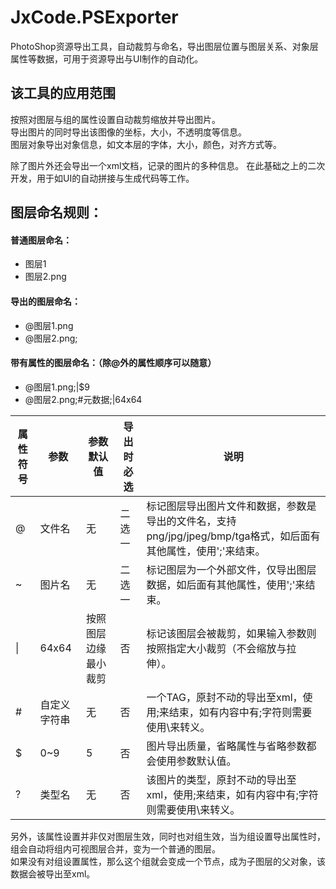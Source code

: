 # JxCode.PSExporter
 PhotoShop资源导出工具，自动裁剪与命名，导出图层位置与图层关系、对象层属性等数据，可用于资源导出与UI制作的自动化。

## 该工具的应用范围
按照对图层与组的属性设置自动裁剪缩放并导出图片。  
导出图片的同时导出该图像的坐标，大小，不透明度等信息。  
图层对象导出对象信息，如文本层的字体，大小，颜色，对齐方式等。

除了图片外还会导出一个xml文档，记录的图片的多种信息。
在此基础之上的二次开发，用于如UI的自动拼接与生成代码等工作。

## 图层命名规则：  
#### 普通图层命名：
* 图层1  
* 图层2.png  
#### 导出的图层命名：
* @图层1.png  
* @图层2.png;  
#### 带有属性的图层命名：（除@外的属性顺序可以随意）  
* @图层1.png;|$9  
* @图层2.png;#元数据;|64x64   

属性符号|参数|参数默认值|导出时必选|说明
--|--|--|--|--
@|文件名|无|二选一|标记图层导出图片文件和数据，参数是导出的文件名，支持png/jpg/jpeg/bmp/tga格式，如后面有其他属性，使用';'来结束。
~|图片名|无|二选一|标记图层为一个外部文件，仅导出图层数据，如后面有其他属性，使用';'来结束。
\||64x64|按照图层边缘最小裁剪|否|标记该图层会被裁剪，如果输入参数则按照指定大小裁剪（不会缩放与拉伸）。
\#|自定义字符串|无|否|一个TAG，原封不动的导出至xml，使用;来结束，如有内容中有;字符则需要使用\\来转义。
$|0~9|5|否|图片导出质量，省略属性与省略参数都会使用参数默认值。  
?|类型名|无|否|该图片的类型，原封不动的导出至xml，使用;来结束，如有内容中有;字符则需要使用\\来转义。

另外，该属性设置并非仅对图层生效，同时也对组生效，当为组设置导出属性时，组会自动将组内可视图层合并，变为一个普通的图层。  
如果没有对组设置属性，那么这个组就会变成一个节点，成为子图层的父对象，该数据会被导出至xml。